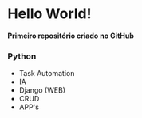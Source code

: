 # Hello World!
<b> Primeiro repositório criado no GitHub </b>
 ### Python 
 - Task Automation
 - IA
 - Django (WEB)
 - CRUD
 - APP's
